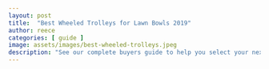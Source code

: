 ```yaml
---
layout: post
title:  "Best Wheeled Trolleys for Lawn Bowls 2019"
author: reece
categories: [ guide ]
image: assets/images/best-wheeled-trolleys.jpeg
description: "See our complete buyers guide to help you select your next bowls bag."
---
```

